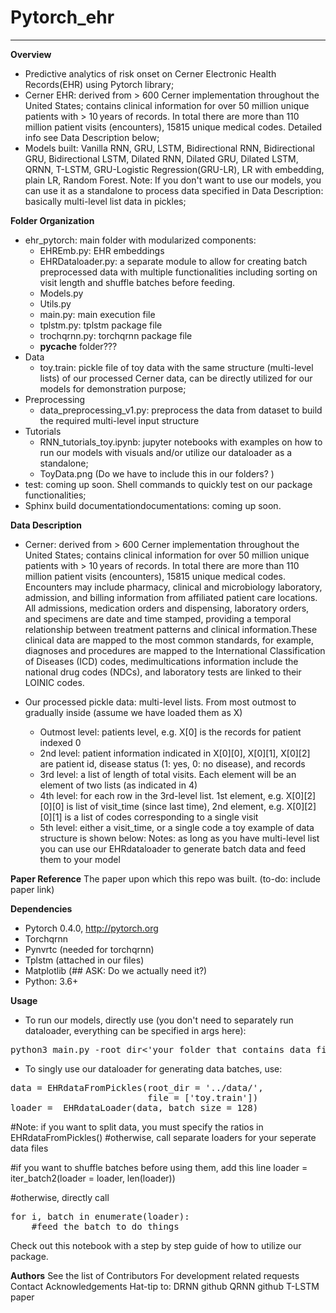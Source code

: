 # Pytorch_ehr
***************** 

**Overview**

* Predictive analytics of risk onset on Cerner Electronic Health Records(EHR) using Pytorch library;
* Cerner EHR: derived from > 600 Cerner implementation throughout the United States; contains clinical information for over 50 million unique patients with > 10 years of records. In total there are more than 110 million patient visits (encounters), 15815 unique medical codes. Detailed info see Data Description below;
* Models built: Vanilla RNN, GRU, LSTM, Bidirectional RNN, Bidirectional GRU, Bidirectional LSTM, Dilated RNN, Dilated GRU, Dilated LSTM, QRNN, T-LSTM, GRU-Logistic Regression(GRU-LR), LR with embedding, plain LR, Random Forest. 
  Note: If you don't want to use our models, you can use it as a standalone to process data specified in Data Description: basically multi-level list data in pickles;

**Folder Organization**
* ehr_pytorch: main folder with modularized components:
    * EHREmb.py: EHR embeddings
    * EHRDataloader.py: a separate module to allow for creating batch preprocessed data with multiple functionalities including sorting on visit length and shuffle batches before feeding.
    * Models.py
    * Utils.py
    * main.py: main execution file
    * tplstm.py: tplstm package file
    * trochqrnn.py: torchqrnn package file
    * __pycache__ folder???
* Data
    * toy.train: pickle file of  toy data with the same structure (multi-level lists) of our processed Cerner data, can be directly utilized for our models for demonstration purpose;
* Preprocessing
    * data_preprocessing_v1.py: preprocess the data from dataset to build the required multi-level input structure
* Tutorials 
    * RNN_tutorials_toy.ipynb: jupyter notebooks with examples on how to run our models with visuals and/or utilize our dataloader as a standalone;
    * ToyData.png (Do we have to include this in our folders? )  
* test: coming up soon. Shell commands to quickly test on our package functionalities;
* Sphinx build documentationdocumentations: coming up soon.

**Data Description**

*  Cerner: derived from > 600 Cerner implementation throughout the United States; contains clinical information for over 50 million unique patients with > 10 years of records. In total there are more than 110 million patient visits (encounters), 15815 unique medical codes. Encounters may include pharmacy, clinical and microbiology laboratory, admission, and billing information from affiliated patient care locations. All admissions, medication orders and dispensing, laboratory orders, and specimens are date and time stamped, providing a temporal relationship between treatment patterns and clinical information.These clinical data are mapped to the most common standards, for example, diagnoses and procedures are mapped to the International Classification of Diseases (ICD) codes, medimultications information include the national drug codes (NDCs), and laboratory tests are linked to their LOINIC codes.

*  Our processed pickle data: multi-level lists. From most outmost to gradually inside (assume we have loaded them as X)
    * Outmost level: patients level, e.g. X[0] is the records for patient indexed 0
    * 2nd level: patient information indicated in X[0][0], X[0][1], X[0][2] are patient id, disease status (1: yes, 0: no disease), and records
    * 3rd level: a list of length of total visits. Each element will be an element of two lists (as indicated in 4)
    * 4th level: for each row in the 3rd-level list. 1st element, e.g. X[0][2][0][0] is list of visit_time (since last time), 2nd element, e.g. X[0][2][0][1] is a list of codes corresponding to a single visit
    * 5th level: either a visit_time, or a single code
a toy example of data structure is shown below: 
Notes: as long as you have multi-level list you can use our EHRdataloader to generate batch data and feed them to your model

**Paper Reference**
The paper upon which this repo was built. (to-do: include paper link)

**Dependencies**
* Pytorch 0.4.0, http://pytorch.org
* Torchqrnn 
* Pynvrtc (needed for torchqrnn)
* Tplstm (attached in our files)
* Matplotlib (## ASK: Do we actually need it?)
* Python: 3.6+

**Usage**
* To run our models, directly use (you don't need to separately run dataloader, everything can be specified in args here):
<pre>
python3 main.py -root_dir<'your folder that contains data file(s)'> -files<['filename(train)' 'filename(valid)' 'filename(test)']> -which_model<'RNN'> -optimizer<'adam'> ....(feed as many args as you please)
</pre>

* To singly use our dataloader for generating data batches, use:
<pre>
data = EHRdataFromPickles(root_dir = '../data/', 
                          file = ['toy.train'])
loader =  EHRdataLoader(data, batch_size = 128)
</pre>
#Note: if you want to split data, you must specify the ratios in EHRdataFromPickles()
      #otherwise, call separate loaders for your seperate data files

#if you want to shuffle batches before using them, add this line 
loader = iter_batch2(loader = loader, len(loader))

#otherwise, directly call 
<pre>
for i, batch in enumerate(loader): 
    #feed the batch to do things
</pre>
Check out this notebook with a step by step guide of how to utilize our package.

**Authors**
See the list of Contributors
For development related requests Contact
Acknowledgements
Hat-tip to:
DRNN github
QRNN github
T-LSTM paper


